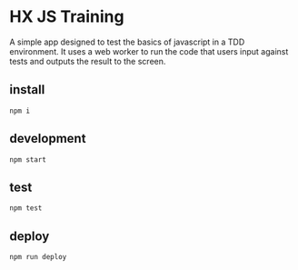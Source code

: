 # HX JS Training

A simple app designed to test the basics of javascript in a TDD environment.
It uses a web worker to run the code that users input against tests and outputs the result to the screen.

## install
```
npm i
```

## development
```
npm start
```

## test
```
npm test
```

## deploy
```
npm run deploy
```
